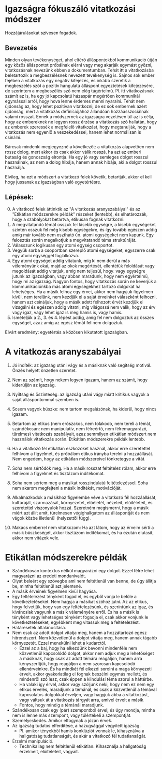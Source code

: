 # Igazságra fókuszáló vitatkozási módszer

Hozzájárulásokat szívesen fogadok.

## Bevezetés

Minden olyan tevékenységet, ahol eltérő álláspontokból kommunikáció útján egy közös álláspontot próbálnak elérni vagy meg akarják egymást győzni, vitatkozásnak nevezünk ebben a dokumentumban. Tehát itt a vitatkozásba beletartozik a megbeszélésnek nevezett tevékenység is. Sajnos sok ember fejében a vitatkozás egy negatív kifejezés, és inkább szeretik a megbeszélés szót a pozitív hangulatú álláspont egyeztetések kifejezésére, de szerintem a megbeszélés szó nem elég tágértelmű. Pl. itt vitatkozásnak számít az is, ha egy jó kapcsolatú házaspár megértően kommunikál egymással arról, hogy hova lenne érdemes menni nyaralni. Tehát nem újdonság az, hogy lehet pozitívan vitatkozni, de ez sok embernek azért újdonság, mert a vitatkozás definíciójához állandóan hozzáasszociálnak valami rosszat. Ennek a módszernek az igazságra vezetésen túl az is célja, hogy az embereknek ne legyen rossz érzése a vitatkozás szó hallatán, hogy az emberek szeressék a megfelelő vitatkozást, hogy megtanulják, hogy a vitatkozás nem egyenlő a veszekedéssel, hanem lehet normálisan is csinálni.

Bárcsak mindenki megjegyezné a következőt: a vitatkozás alapvetően nem rossz dolog, mert akkor és csak akkor válik rosszá, ha azt az emberi butaság és gonoszság elrontja. Ha egy jó vagy semleges dolgot rosszul használnak, az nem a dolog hibája, hanem annak hibája, aki a dolgot rosszul használja.

Elvileg, ha ezt a módszert a vitatkozó felek követik, betartják, akkor el kell hogy jussanak az igazságban való egyetértésre.

## Lépések:

0. A vitatkozó felek áttinktik az "A vitatkozás aranyszabályai" és az "Etikátlan módszerekre példák" részeket (lentebb), és elhatározzák, hogy a szabályokat betartva, etikusan fognak vitatkozni.
1. A megvitatandó témát osszuk fel kisebb egységre, a kisebb egységeket szintén osszuk fel még kisebb egységekre, és így tovább egészen addig amíg már tovább nem osztható ún. atomi egységeket nem kapunk. Egy felosztás során megalkotjuk a megvitatandó téma struktúráját.
2. Válasszunk logikusan egy atomi egység csoportot.
3. Vegyük sorba a csoportban szereplő atomi egységeket, egyszerre csak egy atomi egységgel foglalkozva.
4. Egy atomi egységet addig vitatunk, míg ki nem derül a más véleményünk okai, majd az okok megértését, ellentétük feloldását vagy megoldását addig vitatjuk, amíg nem teljesül, hogy: vagy egységre jutunk az igazságban, vagy abban maradunk, hogy nem egyértelmű, hogy mi az igazság. Nagyon fontos, hogy vitatkozás során ne keverjük a kommunikációnkba más atomi egységekhez tartozó dolgokat ha lehetséges. Ha a másik felhoz egy érvet, akkor nem hagyjuk figyelmen kívül, nem terelünk, nem kezdjük el a saját érveinket válaszként felhozni, hanem azt csináljuk, hogy a másik adott felhozott érvét kezdjük el vizsgálni és egészen addig vitatni, míg világossá nem válik, hogy az érv vagy igaz, vagy lehet igaz is meg hamis is, vagy hamis.
5. Ismételjük a 2., 3. és 4. lépést addig, amíg fel nem dolgoztuk az összes egységet, azaz amíg az egész témát fel nem dolgoztuk.

Elvárt eredmény: egyetértés a közösen kikutatott igazságban.

# A vitatkozás aranyszabályai

1.  Jó indíték: az igazság utáni vágy és a másiknak való segítség motivál. Önzés helyett önzetlen szeretet.
    
2.  Nem az számít, hogy nekem legyen igazam, hanem az számít, hogy kiderüljön az igazság.
    
3.  Nyíltság és őszinteség: az igazság utáni vágy miatt kritikus vagyok a saját álláspontommal szemben is.
    
4.  Sosem vagyok büszke: nem tartom megalázónak, ha kiderül, hogy nincs igazam.
    
5.  Betartom az etikus (nem erőszakos, nem tolakodó, nem tereli a témát, szándékosan: nem manipulatív, nem félreértő, nem félremagyarázó, türelmes) vitatkozás szabályait, azaz semmilyen etikátlan módszert nem használok vitatkozás során. Etikátlan módszerekre példák lentebb.
    
6.  Ha a vitatkozó fél etikátlan eszközöket használ, akkor erre szeretettel felhívom a figyelmét, és próbálom etikus irányba terelni a hozzáállását. Nem engedem, hogy az etikátlan módszereivel tönkretegye a vitát.
    
7.  Soha nem sértődök meg. Ha a másik rosszat feltételez rólam, akkor erre felhívom a figyelmét és tisztázom indítékomat.
    
8.  Soha nem sértem meg a másikat rosszindulatú feltételezéssel. Soha nem akarom megfejteni a másik indítékát, motivációját.
    
9.  Alkalmazkodok a másikhoz figyelembe véve a vitatkozó fél hozzáállását, kultúráját, származását, környezetét, előéletét, nézeteit, előítéleteit, és szeretettel viszonyulok hozzá. Szeretném megismerni, hogy a másik miért azt állít amit, türelmesen végighallgatom az álláspontját és nem vágok közbe illetlenül (helyzettől függ).
    
10. Makacs emberrel nem vitatkozom: Ha azt látom, hogy az érveim sérti a másik büszkeségét, akkor tisztázom indítékomat, és ha ezután elutasít, akkor nem vitázok vele.

# Etikátlan módszerekre példák

- Szándékosan kontextus nélkül magyarázni egy dolgot. Ezzel félre lehet magyarázni az eredeti mondanivalót.
- Olyat beleért egy szövegbe ami nem feltétlenül van benne, de úgy állítja be, mintha feltétlenül azt jelentené.
- A másik érveinek figyelmen kívül hagyása.
- Egy feltételezést tényként fogad el, és egyből vonja le belőle a következtetéseket. Nem hagyja a másikat szóhoz jutni. Az az etikus, hogy felvetjük, hogy van egy feltételezésünk, és szerintünk az igaz, és kiváncsiak vagyunk a másik véleményére erről. És ha a másik is tényként vagy lehetséges tényként fogadja el, csak akkor vonjunk le következtetéseket, egyébként meg vitassuk meg a feltételezést.
- Határesetek általánosítása.
- Nem csak az adott dolgot vitatja meg, hanem a hozzátartozó egész hitrendszert. Nem közvetlenül a dolgot vitatja meg, hanem annak tágabb környezetét. Ezzel menekülni lehet a kudarctól.
  - Ezzel az a baj, hogy ha elkezdünk bevonni mindenféle nem közvetlenül kapcsolódó dolgot, akkor nem adjuk meg a lehetőséget a másiknak, hogy csak az adott témára reagáljon, hanem arra kényszerítjük, hogy reagáljon a nem szorosan kapcsolódó ellenérveinkre. És ha mindkét fél elkezdi sorolni a maga környezeti érveit, akkor gyakorlatilag el fognak beszélni egymás mellett, és mindenről szó lesz, csak éppen a kiindulási téma szorul a háttérbe.
  - Ha valaki így érvel, akkor vagy szóljunk neki, hogy nem ez nem egy etikus érvelés, maradjunk a témánál, és csak a közvetlenül a témával kapcsolatos dolgokkal érveljen, vagy hagyjuk abba a vitatkozást, vagy váltsuk át a vitatkozás tárgyát arra, amivel érvelt a másik.
  - Fontos, hogy mindig a témánál maradjunk.
- Szándékosan csak egy (pár) szempontból érvel, és úgy mondja, mintha nem is lenne más szempont, vagy túlértékeli a szempontját.
- Személyeskedés. Amikor elfogynak a józan érvek.
- Az igazság tudatos elferdítése, a hazugsággal vegyített igazság.
  - Pl. amikor tényekből hamis konklúziót vonnak le, kihasználva a hallgatóság tudatlanságát, és akár a vitatkozó fél tudatlanságát.
- Érzelmi manipuláció.
  - Technikailag nem feltétlenül etikátlan. Kihasználja a hallgatóság érzelmeit, előítéleteit, vágyait.
